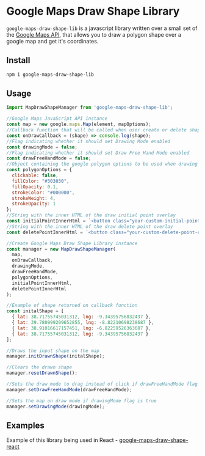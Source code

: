 # Google Maps Draw Shape Library

`google-maps-draw-shape-lib` is a javascript library written over a small set of the [Google Maps API](https://developers.google.com/maps/), that allows you to draw a polygon shape over a google map and get it's coordinates.

## Install

```sh
npm i google-maps-draw-shape-lib
```

## Usage

```js
import MapDrawShapeManager from 'google-maps-draw-shape-lib';

//Google Maps JavaScript API instance
const map = new google.maps.Map(element, mapOptions);
//Callback function that will be called when user create or delete shape 
const onDrawCallback = (shape) => console.log(shape);
//Flag indicating whether it should set Drawing Mode enabled
const drawingMode = false;
//Flag indicating whether it should set Draw Free Hand Mode enabled
const drawFreeHandMode = false;
//Object containing the google polygon options to be used when drawing
const polygonOptions = {
  clickable: false,
  fillColor: "#303030",
  fillOpacity: 0.1,
  strokeColor: "#000000",
  strokeWeight: 4,
  strokeOpacity: 1
};
//String with the inner HTML of the draw initial point overlay 
const initialPointInnerHtml = `<button class="your-custom-initial-point-class" title="Initial Point"></button>`;
//String with the inner HTML of the draw delete point overlay 
const deletePointInnerHtml = `<button class="your-custom-delete-point-class" title="Delete">X</button></div>`;

//Create Google Maps Draw Shape Library instance
const manager = new MapDrawShapeManager(
  map,
  onDrawCallback, 
  drawingMode,
  drawFreeHandMode,
  polygonOptions,
  initialPointInnerHtml,
  deletePointInnerHtml
);

//Example of shape returned on callback function
const initalShape = [
  { lat: 38.71755745031312, lng: -9.34395756832437 },
  { lat: 39.780999209652855, lng: -8.82210698238687 },
  { lat: 38.91016617157451, lng: -6.82259526363687 },
  { lat: 38.71755745031312, lng: -9.34395756832437 }
];

//Draws the input shape on the map
manager.initDrawnShape(initalShape);

//Clears the drawn shape
manager.resetDrawnShape();

//Sets the draw mode to drag instead of click if drawFreeHandMode flag is true
manager.setDrawFreeHandMode(drawFreeHandMode);

//Sets the map on draw mode if drawingMode flag is true
manager.setDrawingMode(drawingMode);
```

## Examples

Example of this library being used in React - [google-maps-draw-shape-react](https://github.com/tiagocavaco/google-maps-draw-shape-react)

